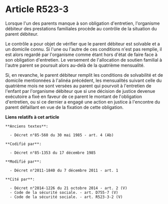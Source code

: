 # Article R523-3

Lorsque l'un des parents manque à son obligation d'entretien, l'organisme débiteur des prestations familiales procède au
contrôle de la situation du parent débiteur.

Le contrôle a pour objet de vérifier que le parent débiteur est solvable et a un domicile connu. Si l'une ou l'autre de ces
conditions n'est pas remplie, il est alors regardé par l'organisme comme étant hors d'état de faire face à son obligation
d'entretien. Le versement de l'allocation de soutien familial à l'autre parent se poursuit alors au-delà de la quatrième
mensualité.

Si, en revanche, le parent débiteur remplit les conditions de solvabilité et de domicile mentionnées à l'alinéa précédent,
les mensualités suivant celle du quatrième mois ne sont versées au parent qui pourvoit à l'entretien de l'enfant par
l'organisme débiteur que si une décision de justice devenue exécutoire a fixé en faveur de ce parent le montant de
l'obligation d'entretien, ou si ce dernier a engagé une action en justice à l'encontre du parent défaillant en vue de la
fixation de cette obligation.

**Liens relatifs à cet article**

	**Anciens textes**:

	  - Décret n°85-560 du 30 mai 1985 - art. 4 (Ab)

	**Codifié par**:

	  - Décret n°85-1353 du 17 décembre 1985

	**Modifié par**:

	  - Décret n°2011-1840 du 7 décembre 2011 - art. 1

	**Cité par**:

	  - Décret n°2014-1226 du 21 octobre 2014 - art. 2 (V)
	  - Code de la sécurité sociale. - art. D755-7 (V)
	  - Code de la sécurité sociale. - art. R523-3-2 (V)
